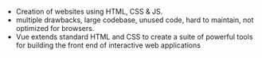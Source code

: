 - Creation of websites using HTML, CSS & JS.
- multiple drawbacks, large codebase, unused code, hard to maintain, not optimized for browsers.
- Vue extends standard HTML and CSS to create a suite of powerful tools for building the front end of interactive web applications
